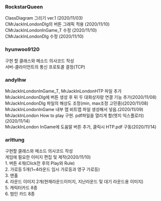 ### RockstarQueen
<RockstarQueen>
<p>
 ClassDiagram 그리기 ver.1 (2020/11/03)<br>
 CMrJackInLondonDlg의 버튼 그래픽 적용 (2020/11/10)<br>
 CMrJackInLondonInGame_T 수정 (2020/11/10)<br>
 CMrJackInLondonDlg 수정 (2020/11/10)<br>
</p>
  
### hyunwoo9120
<hyunwoo9120>
<p>
  구현 할 클래스와 메소드 의사코드 작성<br>
  서버-클라이언트의 통신 프로토콜 결정(TCP)<br>
</p>

  
### andylhw
<andylhw>
<p>
  MrJackInLondonInGame_T, MrJackInLondonHTP 파일 추가<br>
  MrJackInLondonDlg에 버튼 생성 후 뒤 두 대화상자랑 연결 기능 추가(2020/11/08)<br>
  MrJackInLondonDlg 파일의 해상도 조정(min, max조정 고민중)(2020/11/08)<br>
  MrJackInLondonInGame 내부 맵 비트맵 파일 생성해서 넣음.(2020/11/09)<br>
  MrJackInLondon How to play 구현. pdf파일을 열리게 함(엣지 익스플로러) (2020/11/14)<br>
  MrJackInLondon InGame에 도움말 버튼 추가, 클릭시 HTP.pdf 구동(2020/11/14)<br>
</p>
  
### arittung
<arittung>
<p>
  구현할 클래스와 메소드 의사코드 작성<br>
 게임에 필요한 이미지 편집 및 제작(2020/11/10)<br>
 1. 버튼 4개(Click전 후의 Play와 Rule)<br>
 2. 가로등 5개(1~4라운드 임시 가로등과 영구 가로등)<br> 
 3. 맨홀 <br>
 4. 라운드 이미지 2개(현재라운드이미지, 지난라운드 및 대기 라운드용 이미지)<br>
 5. 캐릭터카드 8종<br>
 6. 범인 카드 8종<br>
</p>
